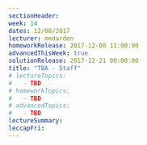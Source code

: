 ```yaml
---
sectionHeader:
week: 14
dates: 12/08/2017
lecturer: mmdarden
homeworkRelease: 2017-12-08 11:00:00
advancedThisWeek: true
solutionRelease: 2017-12-21 00:00:00
title: "TBA - Staff"
# lectureTopics:
#   - TBD
# homeworkTopics:
#   - TBD
# advancedTopics:
#   - TBD
lectureSummary:
leccapFri:
---
```

